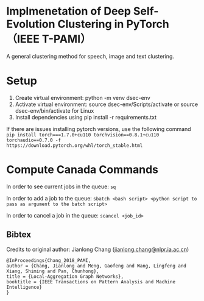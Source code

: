 # Implmenetation of Deep Self-Evolution Clustering in PyTorch（IEEE T-PAMI）
A general clustering method for speech, image and text clustering.

# Setup
1. Create virtual environment: python -m venv dsec-env
2. Activate virtual environment: source dsec-env/Scripts/activate or source dsec-env/bin/activate for Linux
3. Install dependencies using pip install -r requirements.txt

If there are issues installing pytorch versions, use the following command
`pip install torch===1.7.0+cu110 torchvision==0.8.1+cu110 torchaudio==0.7.0 -f https://download.pytorch.org/whl/torch_stable.html`

# Compute Canada Commands

In order to see current jobs in the queue: `sq`

In order to add a job to the queue: `sbatch <bash script> <python script to pass as argument to the batch script>`

In order to cancel a job in the queue: `scancel <job_id>`

## Bibtex
Credits to original author: Jianlong Chang (jianlong.chang@nlpr.ia.ac.cn)
```
@InProceedings{Chang_2018_PAMI,
author = {Chang, Jianlong and Meng, Gaofeng and Wang, Lingfeng and Xiang, Shiming and Pan, Chunhong},
title = {Local-Aggregation Graph Networks},
booktitle = {IEEE Transactions on Pattern Analysis and Machine Intelligence}
}
```

